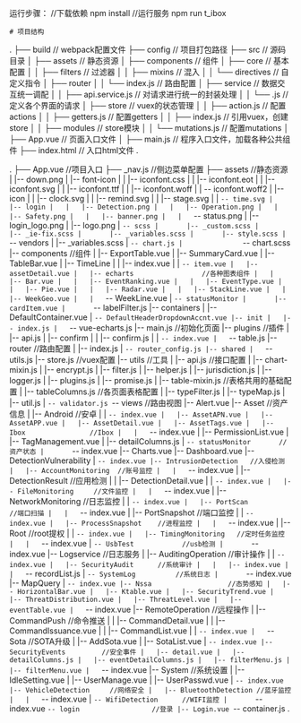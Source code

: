 运行步骤：
      //下载依赖
      npm install
      //运行服务
      npm run t_ibox
```
# 项目结构

```
.
├── build                                      // webpack配置文件
├── config                                     // 项目打包路径
├── src                                           // 源码目录
│   ├── assets                                      // 静态资源
│   ├── components                                  // 组件
│   ├── core                                        // 基本配置
│   │   ├── filters                                   // 过滤器
│   │   ├── mixins                                    // 混入
│   │   └── directives                                // 自定义指令
│   ├── router
│   │   └── index.js                                  // 路由配置
│   ├── service                                     // 数据交互统一调配
│   │   ├── api.service.js                            // 对请求进行统一的封装处理
│   │   └── .js                                       // 定义各个界面的请求
│   ├── store                                       // vuex的状态管理
│   │   ├── action.js                                 // 配置actions
│   │   ├── getters.js                                // 配置getters
│   │   ├── index.js                                  // 引用vuex，创建store
│   │   ├── modules                                   // store模块
│   │   └── mutations.js                              // 配置mutations
│   ├── App.vue                                     // 页面入口文件
│   ├── main.js                                     // 程序入口文件，加载各种公共组件
├── index.html                                  // 入口html文件
.


.
├── App.vue                    //项目入口
├── _nav.js                    //侧边菜单配置
├── assets                     //静态资源
|   |-- down.png
|   |-- font-icon
|   |   |-- iconfont.css
|   |   |-- iconfont.eot
|   |   |-- iconfont.svg
|   |   |-- iconfont.ttf
|   |   |-- iconfont.woff
|   |   -- iconfont.woff2
|   |-- icon
|   |   |-- clock.svg
|   |   |-- remind.svg
|   |   |-- stage.svg
|   |   `-- time.svg
|   |-- login
|   |   |-- Detection.png
|   |   |-- Operation.png
|   |   |-- Safety.png
|   |   |-- banner.png
|   |   `-- status.png
|   |-- login_logo.png
|   |-- logo.png
|   `-- scss
|       |-- _custom.scss
|       |-- _ie-fix.scss
|       |-- _variables.scss
|       |-- style.scss
|       `-- vendors
|           |-- _variables.scss
|           `-- chart.js
|               `-- chart.scss
|-- components                //组件
|   |-- ExportTable.vue
|   |-- SummaryCard.vue
|   |-- TableBar.vue
|   |-- TimeLine
|   |   |-- index.vue
|   |   `-- item.vue
|   |-- assetDetail.vue
|   |-- echarts                 //各种图表组件
|   |   |-- Bar.vue
|   |   |-- EventRanking.vue
|   |   |-- EventType.vue
|   |   |-- Pie.vue
|   |   |-- Radar.vue
|   |   |-- StackLine.vue
|   |   |-- WeekGeo.vue
|   |   `-- WeekLine.vue
|   `-- statusMonitor
|       |-- cardItem.vue
|       `-- labelFilter.js
|-- containers
|   |-- DefaultContainer.vue
|   `-- DefaultHeaderDropdownAccnt.vue
|-- init
|   |-- index.js
|   `-- vue-echarts.js
|-- main.js                    //初始化页面
|-- plugins                    //插件
|   |-- api.js
|   |-- confirm
|   |   |-- confirm.js
|   |   `-- index.vue
|   `-- table.js
|-- router                     //路由配置
|   |-- index.js
|   `-- router_config.js
|-- shared
|   `-- utils.js
|-- store.js                     //vuex配置
|-- utils                      //工具
|   |-- api.js                   //接口配置
|   |-- chart-mixin.js
|   |-- encrypt.js
|   |-- filter.js
|   |-- helper.js
|   |-- jurisdiction.js
|   |-- logger.js
|   |-- plugins.js
|   |-- promise.js
|   |-- table-mixin.js           //表格共用的基础配置
|   |-- tableColumns.js          //各页面表格配置
|   |-- typeFilter.js
|   |-- typeMap.js
|   |-- util.js
|   `-- validator.js
`-- views                //路由视图
    |-- Alert.vue
    |-- Asset                 //资产信息
    |   |-- Android             //安卓
    |   |   `-- index.vue
    |   |-- AssetAPN.vue
    |   |-- AssetAPP.vue
    |   |-- AssetDetail.vue
    |   |-- AssetTags.vue
    |   |-- Ibox                //Ibox
    |   |   `-- index.vue
    |   |-- PermissionList.vue
    |   |-- TagManagement.vue
    |   |-- detailColumns.js
    |   `-- statusMonitor       //资产状态
    |       `-- index.vue
    |-- Charts.vue
    |-- Dashboard.vue
    |-- DetectionVulnerability
    |   `-- index.vue
    |-- IntrusionDetection   //入侵检测
    |   |-- AccountMonitoring  //账号监控
    |   |   `-- index.vue
    |   |-- DetectionResult    //应用检测
    |   |   |-- DetectionDetail.vue
    |   |   `-- index.vue
    |   |-- FileMonitoring     //文件监控
    |   |   `-- index.vue
    |   |-- NetworkMonitoring  //日志监控
    |   |   `-- index.vue
    |   |-- PortScan           //端口扫描
    |   |   `-- index.vue
    |   |-- PortSnapshot       //端口监控
    |   |   `-- index.vue
    |   |-- ProcessSnapshot    //进程监控
    |   |   `-- index.vue
    |   |-- Root               //root提权
    |   |   `-- index.vue
    |   |-- TimingMonitoring   //定时任务监控
    |   |   `-- index.vue
    |   `-- UsbTest            //usb检测
    |       `-- index.vue
    |-- Logservice           //日志服务
    |   |-- AuditingOperation  //审计操作
    |   |   `-- index.vue
    |   |-- SecurityAudit      //系统审计
    |   |   |-- index.vue
    |   |   `-- recordList.js
    |   `-- SystemLog          //系统日志
    |       `-- index.vue
    |-- MapQuery
    |   `-- index.vue
    |-- Nssa                   //态势感知
    |   |-- HorizontalBar.vue
    |   |-- Ktable.vue
    |   |-- SecurityTrend.vue
    |   |-- ThreatDistribution.vue
    |   |-- ThreatLevel.vue
    |   |-- eventTable.vue
    |   `-- index.vue
    |-- RemoteOperation        //远程操作
    |   |-- CommandPush        //命令推送
    |   |   |-- CommandDetail.vue
    |   |   |-- CommandIssuance.vue
    |   |   |-- CommandList.vue
    |   |   `-- index.vue
    |   `-- Sota               //SOTA升级
    |       |-- AddSota.vue
    |       |-- SotaList.vue
    |       `-- index.vue
    |-- SecurityEvents         //安全事件
    |   |-- detail.vue
    |   |-- detailColumns.js
    |   |-- eventDetailColumns.js
    |   |-- filterMenu.js
    |   |-- filterMenu.vue
    |   `-- index.vue
    |-- System                 //系统设置
    |   |-- IdleSetting.vue
    |   |-- UserManage.vue
    |   |-- UserPasswd.vue
    |   `-- index.vue
    |-- VehicleDetection     //网络安全
    |   |-- BluetoothDetection //蓝牙监控
    |   |   `-- index.vue
    |   `-- WifiDetection      //WIFI监控
    |       `-- index.vue
    `-- login                  //登录
        |-- Login.vue
        `-- container.js
.
